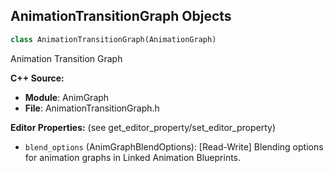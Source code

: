 ## AnimationTransitionGraph Objects

```python
class AnimationTransitionGraph(AnimationGraph)
```

Animation Transition Graph

**C++ Source:**

- **Module**: AnimGraph
- **File**: AnimationTransitionGraph.h

**Editor Properties:** (see get_editor_property/set_editor_property)

- ``blend_options`` (AnimGraphBlendOptions):  [Read-Write] Blending options for animation graphs in Linked Animation Blueprints.

<a id="unreal.AnimGraphNodeCustomizationInterface"></a>